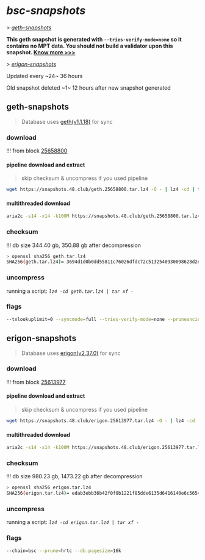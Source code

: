 # *bsc-snapshots*


*\> [geth-snapshots](#geth-snapshots)*

**This geth snapshot is generated with `--tries-verify-mode=none` so it contains no MPT data. You should not build a validator upon this snapshot. [Know more >>>](https://github.com/bnb-chain/bsc/pull/926)**

*\> [erigon-snapshots](#erigon-snapshots)*

Updated every ~24~ 36 hours

Old snapshot deleted ~1~ 12 hours after new snapshot generated

## geth-snapshots


> Database uses [geth(v1.1.18)](https://github.com/bnb-chain/bsc/releases/tag/v1.1.18) for sync


### download

<!-- begin_geth -->

!!! from block [25658800](https://bscscan.com/block/25658800)

#### pipeline download and extract
> skip checksum & uncompress if you used pipeline
```bash
wget https://snapshots.48.club/geth.25658800.tar.lz4 -O - | lz4 -cd | tar xf -
```

#### multithreaded download

```bash
aria2c -s14 -x14 -k100M https://snapshots.48.club/geth.25658800.tar.lz4 -o geth.tar.lz4
```


### checksum

!!! db size 344.40 gb, 350.88 gb after decompression
```bash
> openssl sha256 geth.tar.lz4
SHA256(geth.tar.lz4)= 3694d1d0b0dd55811c76026dfdc72c5132540930098628d2e93f8b823f72fbfe
```

<!-- end_geth -->

### uncompress


running a script: _`lz4 -cd geth.tar.lz4 | tar xf -`_


### flags


```bash
--txlookuplimit=0 --syncmode=full --tries-verify-mode=none --pruneancient=true --diffblock=5000
```


## erigon-snapshots


> Database uses [erigon(v2.37.0)](https://github.com/ledgerwatch/erigon/releases/tag/v2.37.0) for sync


### download

<!-- begin_erigon -->

!!! from block [25613977](https://bscscan.com/block/25613977)

#### pipeline download and extract
> skip checksum & uncompress if you used pipeline
```bash
wget https://snapshots.48.club/erigon.25613977.tar.lz4 -O - | lz4 -cd | tar xf -
```

#### multithreaded download

```bash
aria2c -s14 -x14 -k100M https://snapshots.48.club/erigon.25613977.tar.lz4 -o erigon.tar.lz4
```


### checksum

!!! db size 980.23 gb, 1473.22 gb after decompression
```bash
> openssl sha256 erigon.tar.lz4
SHA256(erigon.tar.lz4)= edab3ebb36b42f0f0b1221f85dde6135d6416140e6c56549ed7f9ebd51d59cdc
```

<!-- end_erigon -->


### uncompress


running a script: _`lz4 -cd erigon.tar.lz4 | tar xf -`_


### flags


```bash
--chain=bsc --prune=hrtc --db.pagesize=16k
```
